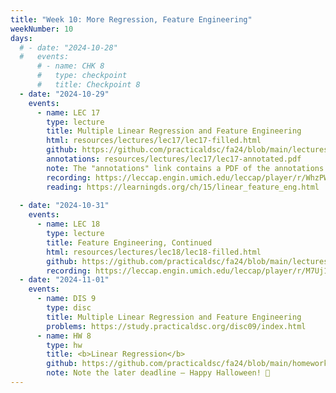 ```yaml
---
title: "Week 10: More Regression, Feature Engineering"
weekNumber: 10
days:
  # - date: "2024-10-28"
  #   events:
      # - name: CHK 8
      #   type: checkpoint
      #   title: Checkpoint 8
  - date: "2024-10-29"
    events:
      - name: LEC 17
        type: lecture
        title: Multiple Linear Regression and Feature Engineering
        html: resources/lectures/lec17/lec17-filled.html
        github: https://github.com/practicaldsc/fa24/blob/main/lectures/lec17/
        annotations: resources/lectures/lec17/lec17-annotated.pdf
        note: The "annotations" link contains a PDF of the annotations I drew on today's lecture slides. The formatting issues from today's lecture are fixed.
        recording: https://leccap.engin.umich.edu/leccap/player/r/WhzPW8
        reading: https://learningds.org/ch/15/linear_feature_eng.html
        
  - date: "2024-10-31"
    events:
      - name: LEC 18
        type: lecture
        title: Feature Engineering, Continued
        html: resources/lectures/lec18/lec18-filled.html
        github: https://github.com/practicaldsc/fa24/blob/main/lectures/lec18/
        recording: https://leccap.engin.umich.edu/leccap/player/r/M7Uj16
  - date: "2024-11-01"
    events:
      - name: DIS 9
        type: disc
        title: Multiple Linear Regression and Feature Engineering
        problems: https://study.practicaldsc.org/disc09/index.html
      - name: HW 8
        type: hw
        title: <b>Linear Regression</b>
        github: https://github.com/practicaldsc/fa24/blob/main/homeworks/hw08/hw08.ipynb
        note: Note the later deadline – Happy Halloween! 🎃
---
```


